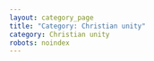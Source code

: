 ```yaml
---
layout: category_page
title: "Category: Christian unity"
category: Christian unity
robots: noindex
---
```

